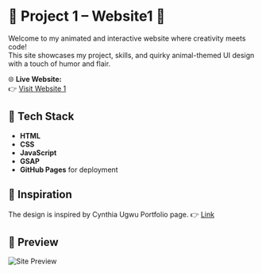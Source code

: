 # 🎨 Project 1 – Website1 🐾

Welcome to my animated and interactive website where creativity meets code!  
This site showcases my project, skills, and quirky animal-themed UI design with a touch of humor and flair.

🌐 **Live Website:**  
👉 [Visit Website 1](https://jervis-vadakken.github.io/Website1/)

## 📁 Tech Stack
- **HTML**
- **CSS**
- **JavaScript**
- **GSAP**
- **GitHub Pages** for deployment

## 🧠 Inspiration
The design is inspired by Cynthia Ugwu Portfolio page.
👉 [Link](https://cynthiaugwu.com/)

## 📸 Preview
![Site Preview](<img width="1366" height="645" alt="image" src="https://github.com/user-attachments/assets/d9c30706-4fd1-4d21-bcae-3efdb1eaa421" />)
